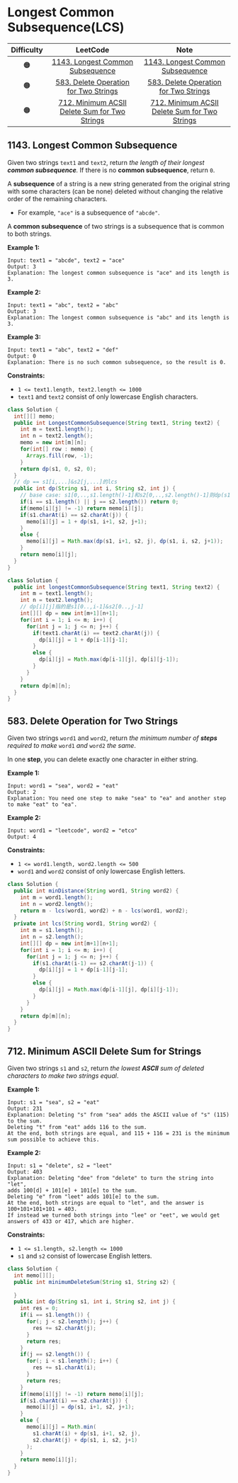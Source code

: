 # Longest Common Subsequence(LCS)

| Difficulty |                           LeetCode                           | Note |
| :--------: | :----------------------------------------------------------: | :--: |
|     🟠      | [1143. Longest Common Subsequence](https://leetcode.com/problems/longest-common-subsequence/submissions/) |[1143. Longest Common Subsequence](#1143-longest-common-subsequence)      |
|     🟠      | [583. Delete Operation for Two Strings](https://leetcode.com/problems/delete-operation-for-two-strings/) | [583. Delete Operation for Two Strings](#583-delete-operation-for-two-strings)     |
|     🟠      | [712. Minimum ACSII Delete Sum for Two Strings](https://leetcode.com/problems/minimum-ascii-delete-sum-for-two-strings/) |[712. Minimum ACSII Delete Sum for Two Strings](#712-minimum-ascii-delete-sum-for-strings)      |

## 1143. Longest Common Subsequence

Given two strings `text1` and `text2`, return *the length of their longest **common subsequence**.* If there is no **common subsequence**, return `0`.

A **subsequence** of a string is a new string generated from the original string with some characters (can be none) deleted without changing the relative order of the remaining characters.

- For example, `"ace"` is a subsequence of `"abcde"`.

A **common subsequence** of two strings is a subsequence that is common to both strings.

 

**Example 1:**

```
Input: text1 = "abcde", text2 = "ace" 
Output: 3  
Explanation: The longest common subsequence is "ace" and its length is 3.
```

**Example 2:**

```
Input: text1 = "abc", text2 = "abc"
Output: 3
Explanation: The longest common subsequence is "abc" and its length is 3.
```

**Example 3:**

```
Input: text1 = "abc", text2 = "def"
Output: 0
Explanation: There is no such common subsequence, so the result is 0.
```

 

**Constraints:**

- `1 <= text1.length, text2.length <= 1000`
- `text1` and `text2` consist of only lowercase English characters.

```java
class Solution {
  int[][] memo;
  public int LongestCommonSubsequence(String text1, String text2) {
    int m = text1.length();
    int n = text2.length();
    memo = new int[m][n];
    for(int[] row : memo) {
      Arrays.fill(row, -1);
    }
    return dp(s1, 0, s2, 0);
  }
  // dp == s1[i,...]&s2[j,...]的lcs
  public int dp(String s1, int i, String s2, int j) {
    // base case: s1[0,..,s1.length()-1]和s2[0,..,s2.length()-1]则dp(s1, s1.length(), s2, s2.length())时lcs一定是0
    if(i == s1.length() || j == s2.length()) return 0;
    if(memo[i][j] != -1) return memo[i][j];
    if(s1.charAt(i) == s2.charAt(j)) {
      memo[i][j] = 1 + dp(s1, i+1, s2, j+1);
    }
    else {
      memo[i][j] = Math.max(dp(s1, i+1, s2, j), dp(s1, i, s2, j+1));
    }
    return memo[i][j];
  }
}
```

```java
class Solution {
  public int longestCommonSubsequence(String text1, String text2) {
    int m = text1.length();
    int n = text2.length();
    // dp[i][j]指的是s1[0..,i-1]&s2[0..,j-1]
    int[][] dp = new int[m+1][n+1];
    for(int i = 1; i <= m; i++) {
      for(int j = 1; j <= n; j++) {
        if(text1.charAt(i) == text2.charAt(j)) {
          dp[i][j] = 1 + dp[i-1][j-1];
        }
        else {
          dp[i][j] = Math.max(dp[i-1][j], dp[i][j-1]);
        }
      }
    }
    return dp[m][n];
  }
}
```

## 583. Delete Operation for Two Strings

Given two strings `word1` and `word2`, return *the minimum number of **steps** required to make* `word1` *and* `word2` *the same*.

In one **step**, you can delete exactly one character in either string.

 

**Example 1:**

```
Input: word1 = "sea", word2 = "eat"
Output: 2
Explanation: You need one step to make "sea" to "ea" and another step to make "eat" to "ea".
```

**Example 2:**

```
Input: word1 = "leetcode", word2 = "etco"
Output: 4
```

 

**Constraints:**

- `1 <= word1.length, word2.length <= 500`
- `word1` and `word2` consist of only lowercase English letters.

```java
class Solution {
  public int minDistance(String word1, String word2) {
    int m = word1.length();
    int n = word2.length();
    return m - lcs(word1, word2) + n - lcs(word1, word2);
  }
  private int lcs(String word1, String word2) {
    int m = s1.length();
    int n = s2.length();
    int[][] dp = new int[m+1][n+1];
    for(int i = 1; i <= m; i++) {
      for(int j = 1; j <= n; j++) {
        if(s1.charAt(i-1) == s2.charAt(j-1)) {
          dp[i][j] = 1 + dp[i-1][j-1];
        }
        else {
          dp[i][j] = Math.max(dp[i-1][j], dp[i][j-1]);
        }
      }
    }
    return dp[m][n];
  }
}
```

## 712. Minimum ASCII Delete Sum for Strings

Given two strings `s1` and `s2`, return *the lowest **ASCII** sum of deleted characters to make two strings equal*.

 

**Example 1:**

```
Input: s1 = "sea", s2 = "eat"
Output: 231
Explanation: Deleting "s" from "sea" adds the ASCII value of "s" (115) to the sum.
Deleting "t" from "eat" adds 116 to the sum.
At the end, both strings are equal, and 115 + 116 = 231 is the minimum sum possible to achieve this.
```

**Example 2:**

```
Input: s1 = "delete", s2 = "leet"
Output: 403
Explanation: Deleting "dee" from "delete" to turn the string into "let",
adds 100[d] + 101[e] + 101[e] to the sum.
Deleting "e" from "leet" adds 101[e] to the sum.
At the end, both strings are equal to "let", and the answer is 100+101+101+101 = 403.
If instead we turned both strings into "lee" or "eet", we would get answers of 433 or 417, which are higher.
```

 

**Constraints:**

- `1 <= s1.length, s2.length <= 1000`
- `s1` and `s2` consist of lowercase English letters.

```java
class Solution {
  int memo[][];
  public int minimumDeleteSum(String s1, String s2) {
    
  }
  public int dp(String s1, int i, String s2, int j) {
    int res = 0;
    if(i == s1.length()) {
      for(; j < s2.length(); j++) {
        res += s2.charAt(j);
      }
      return res;
    }
    if(j == s2.length()) {
      for(; i < s1.length(); i++) {
        res += s1.charAt(i);
      }
      return res;
    }
    if(memo[i][j] != -1) return memo[i][j];
    if(s1.charAt(i) == s2.charAt(j)) {
      memo[i][j] = dp(s1, i+1, s2, j+1);
    }
    else {
      memo[i][j] = Math.min(
        s1.charAt(i) + dp(s1, i+1, s2, j),
        s2.charAt(j) + dp(s1, i, s2, j+1)
      );
    }
    return memo[i][j];
  }
}
```

